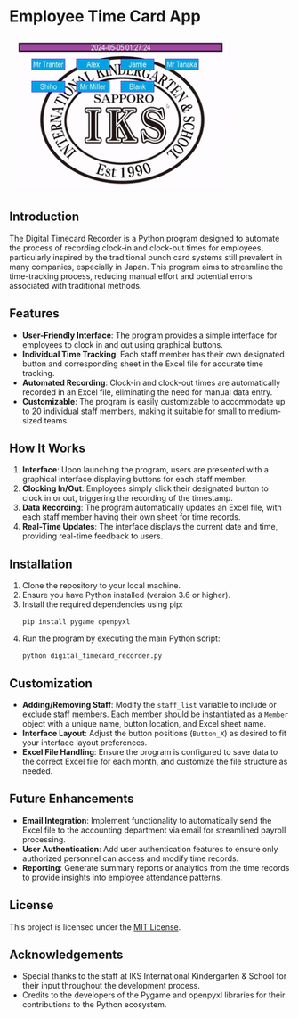 # Employee Time Card App

<img src="preview.gif" width="400">

## Introduction
The Digital Timecard Recorder is a Python program designed to automate the process of recording clock-in and clock-out times for employees, particularly inspired by the traditional punch card systems still prevalent in many companies, especially in Japan. This program aims to streamline the time-tracking process, reducing manual effort and potential errors associated with traditional methods.

## Features
- **User-Friendly Interface**: The program provides a simple interface for employees to clock in and out using graphical buttons.
- **Individual Time Tracking**: Each staff member has their own designated button and corresponding sheet in the Excel file for accurate time tracking.
- **Automated Recording**: Clock-in and clock-out times are automatically recorded in an Excel file, eliminating the need for manual data entry.
- **Customizable**: The program is easily customizable to accommodate up to 20 individual staff members, making it suitable for small to medium-sized teams.

## How It Works
1. **Interface**: Upon launching the program, users are presented with a graphical interface displaying buttons for each staff member.
2. **Clocking In/Out**: Employees simply click their designated button to clock in or out, triggering the recording of the timestamp.
3. **Data Recording**: The program automatically updates an Excel file, with each staff member having their own sheet for time records.
4. **Real-Time Updates**: The interface displays the current date and time, providing real-time feedback to users.

## Installation
1. Clone the repository to your local machine.
2. Ensure you have Python installed (version 3.6 or higher).
3. Install the required dependencies using pip:
   ```
   pip install pygame openpyxl
   ```
4. Run the program by executing the main Python script:
   ```
   python digital_timecard_recorder.py
   ```

## Customization
- **Adding/Removing Staff**: Modify the `staff_list` variable to include or exclude staff members. Each member should be instantiated as a `Member` object with a unique name, button location, and Excel sheet name.
- **Interface Layout**: Adjust the button positions (`Button_X`) as desired to fit your interface layout preferences.
- **Excel File Handling**: Ensure the program is configured to save data to the correct Excel file for each month, and customize the file structure as needed.

## Future Enhancements
- **Email Integration**: Implement functionality to automatically send the Excel file to the accounting department via email for streamlined payroll processing.
- **User Authentication**: Add user authentication features to ensure only authorized personnel can access and modify time records.
- **Reporting**: Generate summary reports or analytics from the time records to provide insights into employee attendance patterns.

## License
This project is licensed under the [MIT License](LICENSE).

## Acknowledgements
- Special thanks to the staff at IKS International Kindergarten & School for their input throughout the development process.
- Credits to the developers of the Pygame and openpyxl libraries for their contributions to the Python ecosystem.
